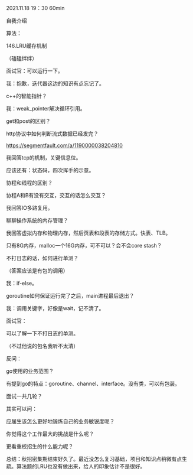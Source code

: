 2021.11.18  19：30  60min



自我介绍

算法：

146.LRU缓存机制

（磕磕绊绊）

面试官：可以运行一下。

我：抱歉，迭代器这边的知识有点忘记了。



c++的智能指针？

我：weak_pointer解决循环引用。



get和post的区别？



http协议中如何判断流式数据已经发完？

https://segmentfault.com/a/1190000038204810

我回答tcp的机制，关键信息位。

应该还有：状态码，四次挥手的示意。



协程和线程的区别？

协程A和B有没有交互，交互的话怎么交互？

我回答IO多路复用。



聊聊操作系统的内存管理？

我回答虚拟内存和物理内存，然后页表和段表的存储方式。快表、TLB。



只有8G内存，malloc一个16G内存，可不可以？会不会core stash？



不打日志的话，如何进行单测？

（答案应该是有包的调用）

我：if-else。



goroutine如何保证运行完了之后，main进程最后退出？

我：调用关键字，好像是wait，记不清了。



面试官：

可以了解一下不打日志的单测。

（不过他说的包名我听不太清）



反问：

go使用的业务范围？

有提到go的特点：goroutine、channel、interface。没有类，可以有包装。

面试一共几轮？



其实可以问：

应届生该怎么更好地锻炼自己的业务敏锐度呢？

你觉得这个工作最大的挑战是什么呢？

更看重校招生的什么能力呢？



总结：秋招密集期结束好久了。最近没怎么复习基础，项目和知识点稍微有点生疏。算法题的LRU也没有做出来，给人的印象估计不是很好。
